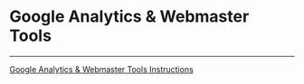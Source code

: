 # <i class="fab fa-google"></i> Google Analytics & Webmaster Tools
***
[Google Analytics & Webmaster Tools Instructions](http://d6449bb3dc657045bfc9-290115cc0d6de62a29c33db202ae565c.r80.cf1.rackcdn.com/687/google_analytics_webmaster_tools_instructions.pdf)
